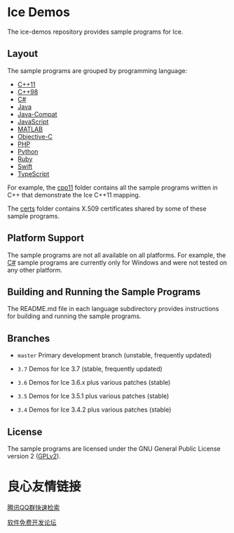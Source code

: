 # Ice Demos

The ice-demos repository provides sample programs for Ice.

## Layout

The sample programs are grouped by programming language:
* [C++11](./cpp11)
* [C++98](./cpp98)
* [C#](./csharp)
* [Java](./java)
* [Java-Compat](./java-compat)
* [JavaScript](./js)
* [MATLAB](./matlab)
* [Objective-C](./objective-c)
* [PHP](./php)
* [Python](./python)
* [Ruby](./ruby)
* [Swift](./swift)
* [TypeScript](./typescript)

For example, the [cpp11](./cpp11) folder contains all the sample programs written
in C++ that demonstrate the Ice C++11 mapping.

The [certs](./certs) folder contains X.509 certificates shared by some of these
sample programs.

## Platform Support

The sample programs are not all available on all platforms. For example, the
[C#](./csharp) sample programs are currently only for Windows and were not
tested on any other platform.

## Building and Running the Sample Programs

The README.md file in each language subdirectory provides instructions for
building and running the sample programs.

## Branches

- `master`
  Primary development branch (unstable, frequently updated)

- `3.7`
  Demos for Ice 3.7 (stable, frequently updated)

- `3.6`
  Demos for Ice 3.6.x plus various patches (stable)

- `3.5`
  Demos for Ice 3.5.1 plus various patches (stable)

- `3.4`
  Demos for Ice 3.4.2 plus various patches (stable)

## License

The sample programs are licensed under the GNU General Public License version 2
([GPLv2](./LICENSE)).


 # 良心友情链接

[腾讯QQ群快速检索](http://u.720life.cn/s/8cf73f7c)

[软件免费开发论坛](http://u.720life.cn/s/bbb01dc0)